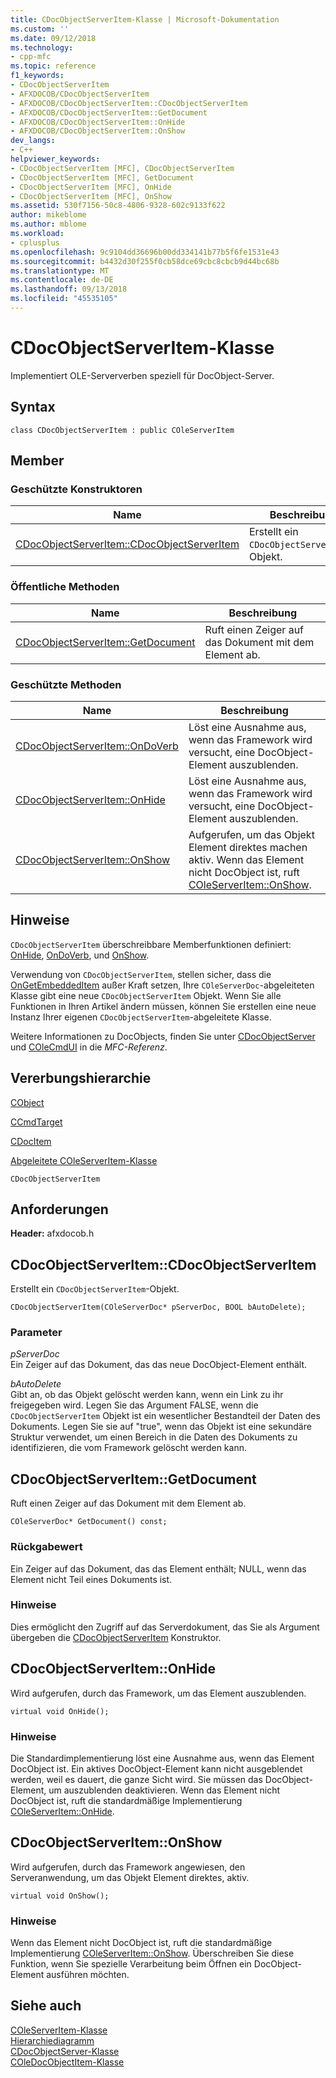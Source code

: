 ```yaml
---
title: CDocObjectServerItem-Klasse | Microsoft-Dokumentation
ms.custom: ''
ms.date: 09/12/2018
ms.technology:
- cpp-mfc
ms.topic: reference
f1_keywords:
- CDocObjectServerItem
- AFXDOCOB/CDocObjectServerItem
- AFXDOCOB/CDocObjectServerItem::CDocObjectServerItem
- AFXDOCOB/CDocObjectServerItem::GetDocument
- AFXDOCOB/CDocObjectServerItem::OnHide
- AFXDOCOB/CDocObjectServerItem::OnShow
dev_langs:
- C++
helpviewer_keywords:
- CDocObjectServerItem [MFC], CDocObjectServerItem
- CDocObjectServerItem [MFC], GetDocument
- CDocObjectServerItem [MFC], OnHide
- CDocObjectServerItem [MFC], OnShow
ms.assetid: 530f7156-50c8-4806-9328-602c9133f622
author: mikeblome
ms.author: mblome
ms.workload:
- cplusplus
ms.openlocfilehash: 9c9104dd36696b00dd334141b77b5f6fe1531e43
ms.sourcegitcommit: b4432d30f255f0cb58dce69cbc8cbcb9d44bc68b
ms.translationtype: MT
ms.contentlocale: de-DE
ms.lasthandoff: 09/13/2018
ms.locfileid: "45535105"
---
```

# <a name="cdocobjectserveritem-class"></a>CDocObjectServerItem-Klasse
Implementiert OLE-Serververben speziell für DocObject-Server.  
  
## <a name="syntax"></a>Syntax  
  
```  
class CDocObjectServerItem : public COleServerItem  
```  
  
## <a name="members"></a>Member  
  
### <a name="protected-constructors"></a>Geschützte Konstruktoren  
  
|Name|Beschreibung|  
|----------|-----------------|  
|[CDocObjectServerItem::CDocObjectServerItem](#cdocobjectserveritem)|Erstellt ein `CDocObjectServerItem`-Objekt.|  
  
### <a name="public-methods"></a>Öffentliche Methoden  
  
|Name|Beschreibung|  
|----------|-----------------|  
|[CDocObjectServerItem::GetDocument](#getdocument)|Ruft einen Zeiger auf das Dokument mit dem Element ab.|  
  
### <a name="protected-methods"></a>Geschützte Methoden  
  
|Name|Beschreibung|  
|----------|-----------------|  
|[CDocObjectServerItem::OnDoVerb](#ondoverb)|Löst eine Ausnahme aus, wenn das Framework wird versucht, eine DocObject-Element auszublenden.|
|[CDocObjectServerItem::OnHide](#onhide)|Löst eine Ausnahme aus, wenn das Framework wird versucht, eine DocObject-Element auszublenden.|  
|[CDocObjectServerItem::OnShow](#onshow)|Aufgerufen, um das Objekt Element direktes machen aktiv. Wenn das Element nicht DocObject ist, ruft [COleServerItem::OnShow](../../mfc/reference/coleserveritem-class.md#onshow).|  
  
## <a name="remarks"></a>Hinweise  
 `CDocObjectServerItem` überschreibbare Memberfunktionen definiert: [OnHide](#onhide), [OnDoVerb](#ondoverb), und [OnShow](#onshow).  
  
 Verwendung von `CDocObjectServerItem`, stellen sicher, dass die [OnGetEmbeddedItem](../../mfc/reference/coleserverdoc-class.md#ongetembeddeditem) außer Kraft setzen, Ihre `COleServerDoc`-abgeleiteten Klasse gibt eine neue `CDocObjectServerItem` Objekt. Wenn Sie alle Funktionen in Ihren Artikel ändern müssen, können Sie erstellen eine neue Instanz Ihrer eigenen `CDocObjectServerItem`-abgeleitete Klasse.  
  
 Weitere Informationen zu DocObjects, finden Sie unter [CDocObjectServer](../../mfc/reference/cdocobjectserver-class.md) und [COleCmdUI](../../mfc/reference/colecmdui-class.md) in die *MFC-Referenz*.  
  
## <a name="inheritance-hierarchy"></a>Vererbungshierarchie  
 [CObject](../../mfc/reference/cobject-class.md)  
  
 [CCmdTarget](../../mfc/reference/ccmdtarget-class.md)  
  
 [CDocItem](../../mfc/reference/cdocitem-class.md)  
  
 [Abgeleitete COleServerItem-Klasse](../../mfc/reference/coleserveritem-class.md)  
  
 `CDocObjectServerItem`  
  
## <a name="requirements"></a>Anforderungen  
 **Header:** afxdocob.h  
  
##  <a name="cdocobjectserveritem"></a>  CDocObjectServerItem::CDocObjectServerItem  
 Erstellt ein `CDocObjectServerItem`-Objekt.  
  
```  
CDocObjectServerItem(COleServerDoc* pServerDoc, BOOL bAutoDelete);
```  
  
### <a name="parameters"></a>Parameter  
 *pServerDoc*  
 Ein Zeiger auf das Dokument, das das neue DocObject-Element enthält.  
  
 *bAutoDelete*  
 Gibt an, ob das Objekt gelöscht werden kann, wenn ein Link zu ihr freigegeben wird. Legen Sie das Argument FALSE, wenn die `CDocObjectServerItem` Objekt ist ein wesentlicher Bestandteil der Daten des Dokuments. Legen Sie sie auf "true", wenn das Objekt ist eine sekundäre Struktur verwendet, um einen Bereich in die Daten des Dokuments zu identifizieren, die vom Framework gelöscht werden kann.  
  
##  <a name="getdocument"></a>  CDocObjectServerItem::GetDocument  
 Ruft einen Zeiger auf das Dokument mit dem Element ab.  
  
```  
COleServerDoc* GetDocument() const;  
```  
  
### <a name="return-value"></a>Rückgabewert  
 Ein Zeiger auf das Dokument, das das Element enthält; NULL, wenn das Element nicht Teil eines Dokuments ist.  
  
### <a name="remarks"></a>Hinweise  
 Dies ermöglicht den Zugriff auf das Serverdokument, das Sie als Argument übergeben die [CDocObjectServerItem](#cdocobjectserveritem) Konstruktor.  
  
##  <a name="onhide"></a>  CDocObjectServerItem::OnHide  
 Wird aufgerufen, durch das Framework, um das Element auszublenden.  
  
```  
virtual void OnHide();
```  
  
### <a name="remarks"></a>Hinweise  
 Die Standardimplementierung löst eine Ausnahme aus, wenn das Element DocObject ist. Ein aktives DocObject-Element kann nicht ausgeblendet werden, weil es dauert, die ganze Sicht wird. Sie müssen das DocObject-Element, um auszublenden deaktivieren. Wenn das Element nicht DocObject ist, ruft die standardmäßige Implementierung [COleServerItem::OnHide](../../mfc/reference/coleserveritem-class.md#onhide).  
  
##  <a name="onshow"></a>  CDocObjectServerItem::OnShow  
 Wird aufgerufen, durch das Framework angewiesen, den Serveranwendung, um das Objekt Element direktes, aktiv.  
  
```  
virtual void OnShow();
```  
  
### <a name="remarks"></a>Hinweise  
 Wenn das Element nicht DocObject ist, ruft die standardmäßige Implementierung [COleServerItem::OnShow](../../mfc/reference/coleserveritem-class.md#onopen). Überschreiben Sie diese Funktion, wenn Sie spezielle Verarbeitung beim Öffnen ein DocObject-Element ausführen möchten.  
  
## <a name="see-also"></a>Siehe auch  
 [COleServerItem-Klasse](../../mfc/reference/coleserveritem-class.md)   
 [Hierarchiediagramm](../../mfc/hierarchy-chart.md)   
 [CDocObjectServer-Klasse](../../mfc/reference/cdocobjectserver-class.md)   
 [COleDocObjectItem-Klasse](../../mfc/reference/coledocobjectitem-class.md)
